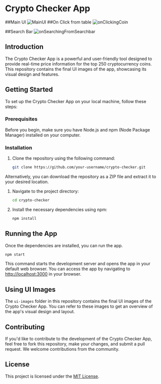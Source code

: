 # Crypto Checker App

##Main UI
![MainUI](https://github.com/CurlyRishabh/Project/assets/60700573/fe897012-42ad-4f6b-8c50-910fb638c839)
##On Click from table
![onClickingCoin](https://github.com/CurlyRishabh/Project/assets/60700573/c7bb75ef-7aa4-420f-b7fd-219c308270c3)

##Search Bar
![onSearchingFromSearchbar](https://github.com/CurlyRishabh/Project/assets/60700573/563e6651-9e52-4505-9280-818ed06cbc44)

## Introduction

The Crypto Checker App is a powerful and user-friendly tool designed to provide real-time price information for the top 250 cryptocurrency coins. This repository contains the final UI images of the app, showcasing its visual design and features.

## Getting Started

To set up the Crypto Checker App on your local machine, follow these steps:

### Prerequisites

Before you begin, make sure you have Node.js and npm (Node Package Manager) installed on your computer.

### Installation

1. Clone the repository using the following command:

   ```bash
   git clone https://github.com/your-username/crypto-checker.git
   ```
Alternatively, you can download the repository as a ZIP file and extract it to your desired location.
1. Navigate to the project directory:
    ```bash
    cd crypto-checker
    ```
2. Install the necessary dependencies using npm:

    ```bash
    npm install
    ```
## Running the App

Once the dependencies are installed, you can run the app. 
```bash
npm start
```
This command starts the development server and opens the app in your default web browser. You can access the app by navigating to [http://localhost:3000](http://localhost:3000) in your browser.

## Using UI Images

The `ui-images` folder in this repository contains the final UI images of the Crypto Checker App. You can refer to these images to get an overview of the app's visual design and layout.

## Contributing

If you'd like to contribute to the development of the Crypto Checker App, feel free to fork this repository, make your changes, and submit a pull request. We welcome contributions from the community.

## License

This project is licensed under the [MIT License](LICENSE).
